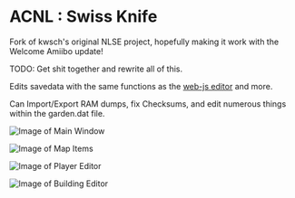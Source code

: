 # ACNL : Swiss Knife

Fork of kwsch's original NLSE project, hopefully making it work with the Welcome Amiibo update!

TODO: Get shit together and rewrite all of this.


Edits savedata with the same functions as the [web-js editor](http://usuaris.tinet.cat/mark/acnl_editor/) and more.

Can Import/Export RAM dumps, fix Checksums, and edit numerous things within the garden.dat file.

![Image of Main Window](http://i.imgur.com/5xqLqEO.png)

![Image of Map Items](http://i.imgur.com/TWKOsR7.png)

![Image of Player Editor](http://i.imgur.com/1WugTZd.png)

![Image of Building Editor](http://i.imgur.com/84v31eR.png)
